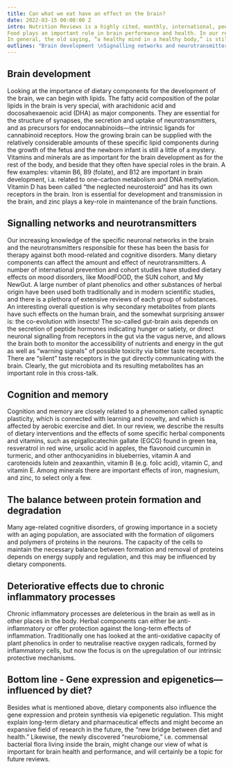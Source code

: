 ```yaml
---
title: Can what we eat have an effect on the brain?
date: 2022-03-15 00:00:00 Z
intro: Nutrition Reviews is a highly cited, monthly, international, peer-reviewed journal that specializes in the publication of authoritative and critical literature reviews on current and emerging topics in nutrition science, food science, clinical nutrition, and nutrition policy. Readers of Nutrition Reviews include nutrition scientists, biomedical researchers, clinical and dietetic practitioners, and advanced students of nutrition.
Food plays an important role in brain performance and health. In our review “Brain foods – the role of diet in brain performance and health” we have outlined the role of diet in five key areas- brain development, signalling networks and neurotransmitters in the brain, cognition and memory, the balance between protein formation and degradation, and deteriorative effects due to chronic inflammatory processes.
In general, the old saying, “a healthy mind in a healthy body,” is still very valid, and the overall positive results on cognitive ability of entire diets can be summarised with- “what is good for your heart, is also good for your brain.”
outlines: "Brain development \nSignalling networks and neurotransmitters \nCognition and memory \nThe balance between protein formation and degradation \nDeteriorative effects due to chronic inflammatory processes \nBottom line - Gene expression and epigenetics—influenced by diet? \n"
---
```


## Brain development

Looking at the importance of dietary components for the development of the brain, we can begin with lipids. The fatty acid composition of the polar lipids in the brain is very special, with arachidonic acid and docosahexaenoic acid (DHA) as major components. They are essential for the structure of synapses, the secretion and uptake of neurotransmitters, and as precursors for endocannabinoids—the intrinsic ligands for cannabinoid receptors. How the growing brain can be supplied with the relatively considerable amounts of these specific lipid components during the growth of the fetus and the newborn infant is still a little of a mystery.
Vitamins and minerals are as important for the brain development as for the rest of the body, and beside that they often have special roles in the brain. A few examples: vitamin B6, B9 (folate), and B12 are important in brain development, i.a. related to one-carbon metabolism and DNA methylation. Vitamin D has been called “the neglected neurosteroid” and has its own receptors in the brain. Iron is essential for development and transmission in the brain, and zinc plays a key-role in maintenance of the brain functions.     

## Signalling networks and neurotransmitters

Our increasing knowledge of the specific neuronal networks in the brain and the neurotransmitters responsible for these has been the basis for therapy against both mood-related and cognitive disorders. Many dietary components can affect the amount and effect of neurotransmitters. A number of international prevention and cohort studies have studied dietary effects on mood disorders, like MoodFOOD, the SUN cohort, and My NewGut.
A large number of plant phenolics and other substances of herbal origin have been used both traditionally and in modern scientific studies, and there is a plethora of extensive reviews of each group of substances. An interesting overall question is why secondary metabolites from plants have such effects on the human brain, and the somewhat surprising answer is: the co-evolution with insects!
The so-called gut-brain axis depends on the secretion of peptide hormones indicating hunger or satiety, or direct neuronal signalling from receptors in the gut via the vagus nerve, and allows the brain both to monitor the accessibility of nutrients and energy in the gut as well as “warning signals” of possible toxicity via bitter taste receptors. There are “silent” taste receptors in the gut directly communicating with the brain. Clearly, the gut microbiota and its resulting metabolites has an important role in this cross-talk.     

## Cognition and memory

Cognition and memory are closely related to a phenomenon called synaptic plasticity, which is connected with learning and novelty, and which is affected by aerobic exercise and diet. In our review, we describe the results of dietary interventions and the effects of some specific herbal components and vitamins, such as epigallocatechin gallate (EGCG) found in green tea, resveratrol in red wine, ursolic acid in apples, the flavonoid curcumin in turmeric, and other anthocyanidins in blueberries, vitamin A and carotenoids lutein and zeaxanthin, vitamin B (e.g. folic acid), vitamin C, and vitamin E. Among minerals there are important effects of iron, magnesium, and zinc, to select only a few.     

## The balance between protein formation and degradation

Many age-related cognitive disorders, of growing importance in a society with an aging population, are associated with the formation of oligomers and polymers of proteins in the neurons. The capacity of the cells to maintain the necessary balance between formation and removal of proteins depends on energy supply and regulation, and this may be influenced by dietary components.     

## Deteriorative effects due to chronic inflammatory processes

Chronic inflammatory processes are deleterious in the brain as well as in other places in the body. Herbal components can either be anti-inflammatory or offer protection against the long-term effects of inflammation. Traditionally one has looked at the anti-oxidative capacity of plant phenolics in order to neutralise reactive oxygen radicals, formed by inflammatory cells, but now the focus is on the upregulation of our intrinsic protective mechanisms.     

## Bottom line - Gene expression and epigenetics—influenced by diet?

Besides what is mentioned above, dietary components also influence the gene expression and protein synthesis via epigenetic regulation. This might explain long-term dietary and pharmaceutical effects and might become an expansive field of research in the future, the “new bridge between diet and health.” Likewise, the newly discovered “neurobiome,” i.e. commensal bacterial flora living inside the brain, might change our view of what is important for brain health and performance, and will certainly be a topic for future reviews.